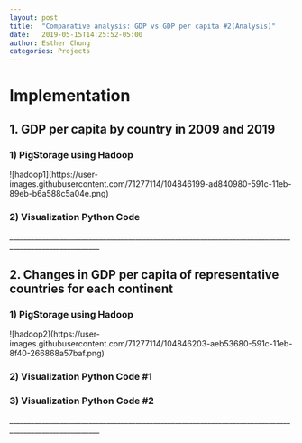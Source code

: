 ```yaml
---
layout: post
title:  "Comparative analysis: GDP vs GDP per capita #2(Analysis)"
date:   2019-05-15T14:25:52-05:00
author: Esther Chung
categories: Projects
---
```

<h1 id="headings">Implementation</h1>

<h2>1. GDP per capita by country in 2009 and 2019</h2>
<h3>1) PigStorage using Hadoop</h3>
![hadoop1](https://user-images.githubusercontent.com/71277114/104846199-ad840980-591c-11eb-89eb-b6a588c5a04e.png)

<h3>2) Visualization Python Code</h3>
<script src="https://gist.github.com/esther-chung/98b970b451826c429ba04fc40e55db95.js"></script>

<p> _______________________________________________________________________________________________________</p>

<p></p>
<h2>2. Changes in GDP per capita of representative countries for each continent</h2>
<h3>1) PigStorage using Hadoop</h3>
![hadoop2](https://user-images.githubusercontent.com/71277114/104846203-aeb53680-591c-11eb-8f40-266868a57baf.png)

<h3>2) Visualization Python Code #1</h3>
<script src="https://gist.github.com/esther-chung/faaecbb372c212b627e760c4e6ac0964.js"></script>

<h3>3) Visualization Python Code #2</h3>
<script src="https://gist.github.com/esther-chung/62c9289e1198296b96944ec5d1b370ab.js"></script>

<p> _______________________________________________________________________________________________________</p>

